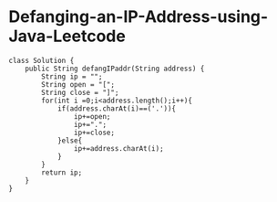 # Defanging-an-IP-Address-using-Java-Leetcode

    class Solution {
        public String defangIPaddr(String address) {
            String ip = "";
            String open = "[";
            String close = "]";
            for(int i =0;i<address.length();i++){
                if(address.charAt(i)==('.')){
                    ip+=open;
                    ip+=".";
                    ip+=close;
                }else{
                    ip+=address.charAt(i);
                }
            }
            return ip;
        }
    }
